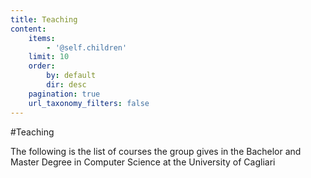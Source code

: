 ```yaml
---
title: Teaching
content:
    items:
        - '@self.children'
    limit: 10
    order:
        by: default
        dir: desc
    pagination: true
    url_taxonomy_filters: false
---
```


#Teaching

The following is the list of courses the group gives in the Bachelor and Master Degree in Computer Science at the University of Cagliari

